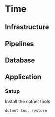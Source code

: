 ﻿# Time

## Infrastructure

## Pipelines

## Database

## Application
### Setup
Install the dotnet tools
```bash
dotnet tool restore
```

